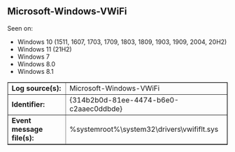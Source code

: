## Microsoft-Windows-VWiFi

Seen on:
* Windows 10 (1511, 1607, 1703, 1709, 1803, 1809, 1903, 1909, 2004, 20H2)
* Windows 11 (21H2)
* Windows 7
* Windows 8.0
* Windows 8.1

<table border="1" class="docutils">
  <tbody>
    <tr>
      <td><b>Log source(s):</b></td>
      <td>Microsoft-Windows-VWiFi</td>
    </tr>
    <tr>
      <td><b>Identifier:</b></td>
      <td>{314b2b0d-81ee-4474-b6e0-c2aaec0ddbde}</td>
    </tr>
    <tr>
      <td><b>Event message file(s):</b></td>
      <td>%systemroot%\system32\drivers\vwififlt.sys</td>
    </tr>
  </tbody>
</table>

&nbsp;

